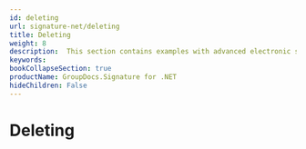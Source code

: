 ```yaml
---
id: deleting
url: signature-net/deleting
title: Deleting
weight: 8
description:  This section contains examples with advanced electronic signatures deletion with GroupDocs.Signature API.
keywords: 
bookCollapseSection: true
productName: GroupDocs.Signature for .NET
hideChildren: False
---
```


# Deleting


